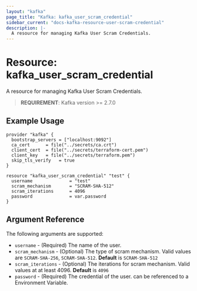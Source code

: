 ```yaml
---
layout: "kafka"
page_title: "Kafka: kafka_user_scram_credential"
sidebar_current: "docs-kafka-resource-user-scram-credential"
description: |-
  A resource for managing Kafka User Scram Credentials.
---
```


# Resource: kafka_user_scram_credential

A resource for managing Kafka User Scram Credentials.
>**REQUIREMENT**:
Kafka version >= 2.7.0
## Example Usage

```hcl
provider "kafka" {
  bootstrap_servers = ["localhost:9092"]
  ca_cert      = file("../secrets/ca.crt")
  client_cert  = file("../secrets/terraform-cert.pem")
  client_key   = file("../secrets/terraform.pem")
  skip_tls_verify   = true
}

resource "kafka_user_scram_credential" "test" {
  username              = "test"
  scram_mechanism       = "SCRAM-SHA-512"
  scram_iterations      = 4096
  password              = var.password
}
```

## Argument Reference

The following arguments are supported:

* `username` - (Required) The name of the user.
* `scram_mechanism` - (Optional) The type of scram mechanism. Valid values are `SCRAM-SHA-256`,
  `SCRAM-SHA-512`. **Default** is `SCRAM-SHA-512`
* `scram_iterations` - (Optional) The iterations for scram mechanism. Valid values at at least 4096. **Default** is `4096`
* `password` - (Required) The credential of the user. can be referenced to a Environment Variable.
